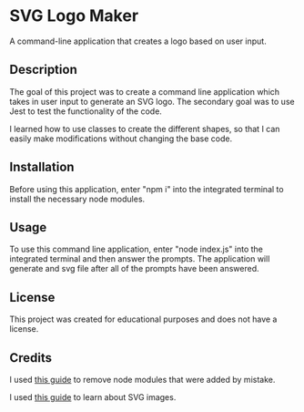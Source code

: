 # SVG Logo Maker
A command-line application that creates a logo based on user input. 

## Description 
The goal of this project was to create a command line application which takes in user input to generate an SVG logo.  The secondary goal was to use Jest to test the functionality of the code. 

I learned how to use classes to create the different shapes, so that I can easily make modifications without changing the base code. 

## Installation 
Before using this application, enter "npm i" into the integrated terminal to install the necessary node modules. 

## Usage 
To use this command line application, enter "node index.js" into the integrated terminal and then answer the prompts. The application will generate and svg file after all of the prompts have been answered. 

## License 

This project was created for educational purposes and does not have a license. 

## Credits 

I used [this guide](https://gist.github.com/lmcneel/45594e550a3403d589bdcaad38138a83) to remove node modules that were added by mistake. 

I used [this guide](https://developer.mozilla.org/en-US/docs/Web/SVG) to learn about SVG images. 